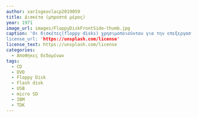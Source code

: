 ```yaml
---
author: xar1sgeovlacp2019059 
title: Δισκέτα (μπροστά μέρος)
year: 1971
image_url: images/FloppyDiskFrontSide-thumb.jpg
caption: 'Οι δισκέτες(floppy disks) χρησιμοποιούνταν για την επεξεργασία δεδομένων(ανάγνωση και εγγραφή) όπως και οι σημερινοί δίσκοι. Οι πρώτες δισκέτες κατασκευάστηκαν απο την IBM το 1971 με χωριτικότητα 80ΚΒ. Αργότερα ακολούθησαν κιάλες εταιρίες προκειμένου να κατασκευάσουν καλήτερης ποιότητας δισκέτες. Η συγκεκριμένη δισκέτα έχει χωριτικότητα 14,4 MB. 
license_url: 'https://unsplash.com/license'
license_text: https://unsplash.com/license
categories:
  - Αποθήκες δεδομένων 
tags:
  - CD
  - DVD
  - Floppy Disk
  - Flash disk
  - USB
  - micro SD
  - IBM
  - TDK
---
```

